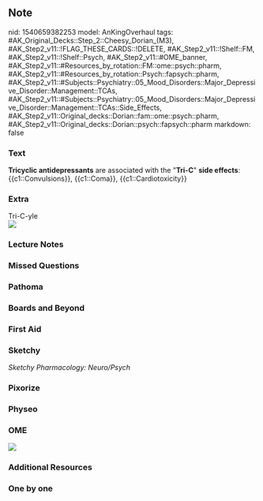 ## Note
nid: 1540659382253
model: AnKingOverhaul
tags: #AK_Original_Decks::Step_2::Cheesy_Dorian_(M3), #AK_Step2_v11::!FLAG_THESE_CARDS::!DELETE, #AK_Step2_v11::!Shelf::FM, #AK_Step2_v11::!Shelf::Psych, #AK_Step2_v11::#OME_banner, #AK_Step2_v11::#Resources_by_rotation::FM::ome::psych::pharm, #AK_Step2_v11::#Resources_by_rotation::Psych::fapsych::pharm, #AK_Step2_v11::#Subjects::Psychiatry::05_Mood_Disorders::Major_Depressive_Disorder::Management::TCAs, #AK_Step2_v11::#Subjects::Psychiatry::05_Mood_Disorders::Major_Depressive_Disorder::Management::TCAs::Side_Effects, #AK_Step2_v11::Original_decks::Dorian::fam::ome::psych::pharm, #AK_Step2_v11::Original_decks::Dorian::psych::fapsych::pharm
markdown: false

### Text
<div>
  <b>Tricyclic antidepressants</b> are associated with the
  "<b>Tri-C</b>" <b>side effects</b>: {{c1::Convulsions}},
  {{c1::Coma}}, {{c1::Cardiotoxicity}}
</div>

### Extra
<div>
  Tri-C-yle
</div><img src="paste-468318938989034.jpg">

### Lecture Notes


### Missed Questions


### Pathoma


### Boards and Beyond


### First Aid


### Sketchy
<div>
  <i>Sketchy Pharmacology: Neuro/Psych</i>
</div>

### Pixorize


### Physeo


### OME
<div class="ome-widget">
  <a href="https://onlinemeded.org?ref=anki"><img src=
  "_OME_AnkiFlashcards_General_3.png"></a>
</div>

### Additional Resources


### One by one

